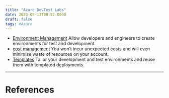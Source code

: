 ```yaml
---
title: "Azure DevTest Labs"
date: 2023-05-13T08:57-0800
draft: false
tags: #Azure
---
```


- [Environment Management](../environment-management/) Allow developers and engineers to create environments for test and development.
- [cost management](../cost-management/) You won’t incur unexpected costs and will even minimize waste of resources on your account.
- [Templates](../templates/) Tailor your development and test environments and reuse them with templated deployments.

---
# References
